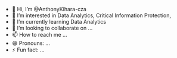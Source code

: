 - 👋 Hi, I’m @AnthonyKihara-cza
- 👀 I’m interested in Data Analytics, Critical Information Protection, 
- 🌱 I’m currently learning Data Analytics
- 💞️ I’m looking to collaborate on ...
- 📫 How to reach me ...
- 😄 Pronouns: ...
- ⚡ Fun fact: ...

<!---
AnthonyKihara-cza/AnthonyKihara-cza is a ✨ special ✨ repository because its `README.md` (this file) appears on your GitHub profile.
You can click the Preview link to take a look at your changes.
--->
